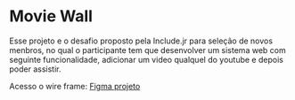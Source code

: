 # Movie Wall

Esse projeto e o desafio proposto pela Include.jr para seleção de novos menbros, no qual o participante tem que desenvolver um sistema web  com seguinte funcionalidade, adicionar um video qualquel do youtube e depois poder assistir.

Acesso o wire frame: [Figma projeto](https://www.figma.com/file/rDGZnUCdXp0A6W41Ns6vbD/Movies-Wall?node-id=8:1)